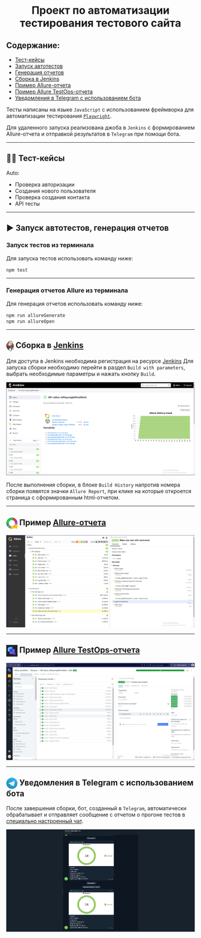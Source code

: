 <h1 align="center">Проект по автоматизации тестирования тестового сайта</h1>

##  Содержание:
- <a href="#cases"> Тест-кейсы</a>
- <a href="#autotests"> Запуск автотестов</a>
- <a href="#generateAllureReport"> Генерация отчетов</a>
- <a href="#jenkins"> Сборка в Jenkins</a>
- <a href="#allureReport"> Пример Allure-отчета</a>
- <a href="#allureTestOpsReport"> Пример Allure TestOps-отчета</a>
- <a href="#tg"> Уведомления в Telegram с использованием бота</a>

Тесты написаны на языке <code>JavaScript</code> с использованием фреймворка для автоматизации тестирования <code>[Playwright](https://playwright.dev)</code>.

Для удаленного запуска реализована джоба в <code>Jenkins</code> с формированием Allure-отчета и отправкой результатов в <code>Telegram</code> при помощи бота.

____
<a id="cases"></a>
## 🕵️‍♂️ Тест-кейсы
Auto:
- Проверка авторизации
- Создания нового пользователя
- Проверка создания контакта
- API тесты

<a id="autotests"></a>
____
## ▶️ Запуск автотестов, генерация отчетов

### Запуск тестов из терминала

Для запуска тестов использовать команду ниже:
```
npm test
```

<a id="generateAllureReport"></a>
_____
### Генерация отчетов Allure из терминала

Для генерация отчетов использовать команду ниже:
```
npm run allureGenerate
npm run allureOpen
```

---
<a id="jenkins"></a>
## <img width="20" style="vertical-align:middle" title="Jenkins" src="media/logo/jenkins.svg"> </a> Сборка в <a target="_blank" href="https://jenkins.autotests.cloud/job/001-aldvo-JsPlaywrightFinalWork/"> Jenkins </a>
Для доступа в Jenkins необходима регистрация на ресурсе [Jenkins](https://jenkins.autotests.cloud/) Для запуска сборки необходимо перейти в раздел <code>Build with parameters</code>, выбрать необходимые параметры и нажать кнопку <code>Build</code>.
<p align="center">
<img title="jenkins" src="media/screenshots/jenkins.png ">
</p>
После выполнения сборки, в блоке <code>Build History</code> напротив номера сборки появятся значки <code>Allure Report</code>, при клике на которые откроется страница с сформированным html-отчетом.

____
<a id="allureReport"></a>
## <img width="30" style="vertical-align:middle" title="Allure Report" src="media/logo/allure.svg"> </a> Пример <a target="_blank" href="https://jenkins.autotests.cloud/job/001-aldvo-JsPlaywrightFinalWork/22/allure/"> Allure-отчета </a>
<p align="center">
<img title="Allure Report" src="media/screenshots/allure.png">
</p>

____
<a id="allureTestOpsReport"></a>
## <img width="30" style="vertical-align:middle" title="Allure TestOps Report" src="media/logo/testops-logo.png"> </a> Пример <a target="_blank" href="https://allure.autotests.cloud/launch/43065/tree/677705?treeId=0"> Allure TestOps-отчета </a>
<p align="center">
<img title="Allure TestOps Report" src="media/screenshots/allure-testops.png">
</p>

____
<a id="tg"></a>
## <img width="30" style="vertical-align:middle" title="Telegram" src="media/logo/telegram.svg"> Уведомления в Telegram с использованием бота
После завершения сборки, бот, созданный в <code>Telegram</code>, автоматически обрабатывает и отправляет сообщение с отчетом 
о прогоне тестов в [специально настроенный чат](https://t.me/AlDvoFWbot).
<div style="background-color: #18222d">
<p align="center">
<img width="40%" title="Telegram Notifications" src="media/screenshots/telegram.png">
</p>
</div>

